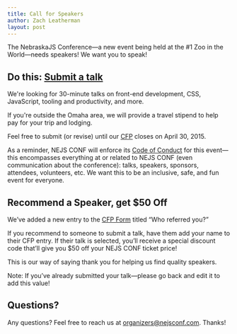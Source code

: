 ```yaml
---
title: Call for Speakers
author: Zach Leatherman
layout: post
---
```


The NebraskaJS Conference—a new event being held at the #1 Zoo in the World—needs speakers! We want you to speak!

## Do this: [Submit a talk](http://nejsconf.com/cfp)

We're looking for 30-minute talks on front-end development, CSS, JavaScript, tooling and productivity, and more.

If you're outside the Omaha area, we will provide a travel stipend to help pay for your trip and lodging.

Feel free to submit (or revise) until our [CFP](http://nejsconf.com/cfp) closes on April 30, 2015.

As a reminder, NEJS CONF will enforce its [Code of Conduct](/2015/code-of-conduct/#post) for this event—this encompasses everything at or related to NEJS CONF (even communication about the conference): talks, speakers, sponsors, attendees, volunteers, etc. We want this to be an inclusive, safe, and fun event for everyone.

## Recommend a Speaker, get $50 Off

We’ve added a new entry to the [CFP Form](http://nejsconf.com/cfp) titled “Who referred you?”

If you recommend to someone to submit a talk, have them add your name to their CFP entry. If their talk is selected, you’ll receive a special discount code that’ll give you $50 off your NEJS CONF ticket price!

This is our way of saying thank you for helping us find quality speakers.

Note: If you’ve already submitted your talk—please go back and edit it to add this value!

## Questions?

Any questions? Feel free to reach us at [organizers@nejsconf.com](mailto:organizers@nejsconf.com). Thanks!
